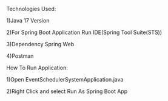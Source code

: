 Technologies Used:

1)Java 17 Version

2)For Spring Boot Application Run IDE(Spring Tool Suite(STS))

3)Dependency Spring Web

4)Postman



How To Run Application:

1)Open EventSchedulerSystemApplication.java

2)Right Click and select Run As Spring Boot App
